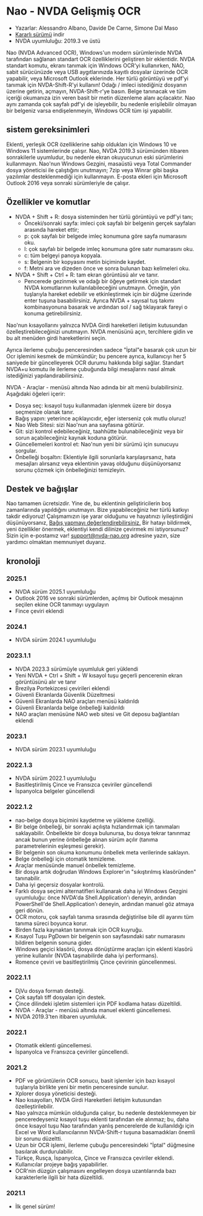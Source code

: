 # Nao - NVDA Gelişmiş OCR

* Yazarlar: Alessandro Albano, Davide De Carne, Simone Dal Maso
* [Kararlı sürümü][1] indir
* NVDA uyumluluğu: 2019.3 ve üstü

Nao (NVDA Advanced OCR), Windows'un modern sürümlerinde NVDA tarafından sağlanan standart OCR özelliklerini geliştiren bir eklentidir.
NVDA standart komutu, ekranı tanımak için Windows OCR'yi kullanırken, NAO, sabit sürücünüzde veya USB aygıtlarınızda kayıtlı dosyalar üzerinde OCR yapabilir, veya Microsoft Outlook eklerinde.
Her türlü görüntüyü ve pdf'yi tanımak için NVDA-Shift-R'yi kullanın!
Odağı / imleci istediğiniz dosyanın üzerine getirin, açmayın, NVDA-Shift-r'ye basın.
Belge tanınacak ve tüm içeriği okumanıza izin veren basit bir metin düzenleme alanı açılacaktır.
Nao aynı zamanda çok sayfalı pdf'yi de işleyebilir, bu nedenle erişilebilir olmayan bir belgeniz varsa endişelenmeyin, Windows OCR tüm işi yapabilir.

## sistem gereksinimleri
Eklenti, yerleşik OCR özelliklerine sahip oldukları için Windows 10 ve Windows 11 sistemlerinde çalışır.
Nao, NVDA 2019.3 sürümünden itibaren sonrakilerle uyumludur, bu nedenle ekran okuyucunun eski sürümlerini kullanmayın.
Nao'nun Windows Gezgini, masaüstü veya Total Commander dosya yöneticisi ile çalıştığını unutmayın; 7zip veya Winrar gibi başka yazılımlar desteklenmediği için kullanmayın.
E-posta ekleri için Microsoft Outlook 2016 veya sonraki sürümleriyle de çalışır.

## Özellikler ve komutlar
* NVDA + Shift + R: dosya sisteminden her türlü görüntüyü ve pdf'yi tanı;
  * Önceki/sonraki sayfa: imleci çok sayfalı bir belgenin gerçek sayfaları arasında hareket ettir;
  * p: çok sayfalı bir belgede imleç konumuna göre sayfa numarasını oku.
  * l: çok sayfalı bir belgede imleç konumuna göre satır numarasını oku.
  * c: tüm belgeyi panoya kopyala.
  * s: Belgenin bir kopyasını metin biçiminde kaydet.
  * f: Metni ara ve dizeden önce ve sonra bulunan bazı kelimeleri oku.
* NVDA + Shift + Ctrl + R: tam ekran görüntüsü alır ve tanır.
  * Pencerede gezinmek ve odağı bir öğeye getirmek için standart NVDA komutlarının kullanılabileceğini unutmayın. Örneğin, yön tuşlarıyla hareket edebilir ve etkinleştirmek için bir düğme üzerinde enter tuşuna basabilirsiniz. Ayrıca NVDA + sayısal tuş takımı kombinasyonuna basarak ve ardından sol / sağ tıklayarak fareyi o konuma getirebilirsiniz.

Nao'nun kısayollarını yalnızca NVDA Girdi hareketleri iletişim kutusundan özelleştirebileceğinizi unutmayın. NVDA menüsünü açın, tercihlere gidin ve bu alt menüden girdi hareketlerini seçin.

Ayrıca ilerleme çubuğu penceresinden sadece "İptal"e basarak çok uzun bir Ocr işlemini kesmek de mümkündür; bu pencere ayrıca, kullanıcıyı her 5 saniyede bir güncelleyerek OCR durumu hakkında bilgi sağlar. Standart NVDA+u komutu ile ilerleme çubuğunda bilgi mesajlarını nasıl almak istediğinizi yapılandırabilirsiniz.

NVDA - Araçlar - menüsü altında Nao adında bir alt menü bulabilirsiniz. Aşağıdaki öğeleri içerir:
* Dosya seç: kısayol tuşu kullanmadan işlenmek üzere bir dosya seçmenize olanak tanır.
* Bağış yapın: yeterince açıklayıcıdır, eğer isterseniz çok mutlu oluruz!
* Nao Web Sitesi: sizi Nao'nun ana sayfasına götürür.
* Git: sizi kontrol edebileceğiniz, taahhütte bulunabileceğiniz veya bir sorun açabileceğiniz kaynak koduna götürür.
* Güncellemeleri kontrol et: Nao'nun yeni bir sürümü için sunucuyu sorgular.
* Önbelleği boşaltın: Eklentiyle ilgili sorunlarla karşılaşırsanız, hata mesajları alırsanız veya eklentinin yavaş olduğunu düşünüyorsanız sorunu çözmek için önbelleğinizi temizleyin.

## Destek ve bağışlar
Nao tamamen ücretsizdir. Yine de, bu eklentinin geliştiricilerin boş zamanlarında yapıldığını unutmayın.
Bize yapabileceğiniz her türlü katkıyı takdir ediyoruz!
Çalışmamızın işe yarar  olduğunu ve hayatınızı iyileştirdiğini düşünüyorsanız, <a href="https://nvda-nao.org/donate">Bağış yapmayı değerlendirebilirsiniz.</a>
Bir hatayı bildirmek, yeni özellikler önermek, eklentiyi kendi dilinize çevirmek mi istiyorsunuz? Sizin için e-postamız var! support@nvda-nao.org adresine yazın, size yardımcı olmaktan memnuniyet duyarız.

## kronoloji
### 2025.1
* NVDA sürüm 2025.1 uyumluluğu
* Outlook 2016 ve sonraki sürümlerden, açılmış bir Outlook mesajının seçilen ekine OCR tanımayı uygulayın
* Fince çeviri eklendi
### 2024.1
* NVDA sürüm 2024.1 uyumluluğu
### 2023.1.1
* NVDA 2023.3 sürümüyle uyumluluk geri yüklendi
* Yeni NVDA + Ctrl + Shift + W kısayol tuşu geçerli pencerenin ekran görüntüsünü alır ve tanır
* Brezilya Portekizcesi çevirileri eklendi
* Güvenli Ekranlarda Güvenlik Düzeltmesi
* Güvenli Ekranlarda NAO araçları menüsü kaldırıldı
* Güvenli Ekranlarda belge önbelleği kaldırıldı
* NAO araçları menüsüne NAO web sitesi ve Git deposu bağlantıları eklendi
### 2023.1
* NVDA sürüm 2023.1 uyumluluğu
### 2022.1.3
* NVDA sürüm 2022.1 uyumluluğu
* Basitleştirilmiş Çince ve Fransızca çeviriler güncellendi
* İspanyolca belgeler güncellendi
### 2022.1.2
* nao-belge dosya biçimini kaydetme ve yükleme özelliği.
* Bir belge önbelleği, bir sonraki açılışta hızlandırmak için tanımaları saklayabilir. Önbellekte bir dosya bulunursa, bu dosya tekrar tanınmaz ancak bunun yerine önbelleğe alınan sürüm açılır (tanıma parametrelerinin eşleşmesi gerekir).
* Bir belgenin son okuma konumunu önbellek meta verilerinde saklayın.
* Belge önbelleği için otomatik temizleme.
* Araçlar menüsünde manuel önbellek temizleme.
* Bir dosya artık doğrudan Windows Explorer'ın "sıkıştırılmış klasöründen" tanınabilir.
* Daha iyi geçersiz dosyalar kontrolü.
* Farklı dosya seçimi alternatifleri kullanarak daha iyi Windows Gezgini uyumluluğu: önce NVDA'da Shell.Application'ı deneyin, ardından PowerShell'de Shell.Application'ı deneyin, ardından manuel göz atmaya geri dönün.
* OCR motoru, çok sayfalı tanıma sırasında değiştirilse bile dil ayarını tüm tanıma süreci boyunca korur.
* Birden fazla kaynaktan tanınmak için OCR kuyruğu.
* Kısayol Tuşu PgDown bir belgenin son sayfasındaki satır numarasını bildiren belgenin sonuna gider.
* Windows geçici klasörü, dosya dönüştürme araçları için eklenti klasörü yerine kullanılır (NVDA taşınabilirde daha iyi performans).
* Romence çeviri ve basitleştirilmiş Çince çevirinin güncellenmesi.
### 2022.1.1
* DjVu dosya formatı desteği.
* Çok sayfalı tiff dosyaları için destek.
* Çince dilindeki işletim sistemleri için PDF kodlama hatası düzeltildi.
* NVDA - Araçlar - menüsü altında manuel eklenti güncellemesi.
* NVDA 2019.3'ten itibaren uyumluluk.
### 2022.1
* Otomatik eklenti güncellemesi.
* İspanyolca ve Fransızca çeviriler güncellendi.
### 2021.2
* PDF ve görüntülerin OCR sonucu, basit işlemler için bazı kısayol tuşlarıyla birlikte yeni bir metin penceresinde sunulur.
* Xplorer dosya yöneticisi desteği.
* Nao kısayolları, NVDA Girdi Hareketleri iletişim kutusundan özelleştirilebilir.
* Nao yalnızca mümkün olduğunda çalışır, bu nedenle desteklenmeyen bir penceredeyseniz kısayol tuşu eklenti tarafından ele alınmaz; bu, daha önce kısayol tuşu Nao tarafından yanlış pencerelerde de   kullanıldığı için Excel ve Word kullanıcılarının NVDA-Shift-r tuşuna basamadıkları önemli bir sorunu düzeltti.
* Uzun bir OCR işlemi, ilerleme çubuğu penceresindeki "İptal" düğmesine basılarak durdurulabilir.
* Türkçe, Rusça, İspanyolca, Çince ve Fransızca çeviriler eklendi.
* Kullanıcılar projeye bağış yapabilirler.
* OCR'nin düzgün çalışmasını engelleyen dosya uzantılarında bazı karakterlerle ilgili bir hata düzeltildi.
### 2021.1
* İlk genel sürüm!


[1]: https://nvda-nao.org/download
